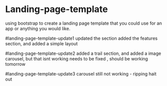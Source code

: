 # Landing-page-template
using bootstrap to create a landing page template that you could use for an app or anything you would like. 

#landing-page-template-update1 
updated the section added the features section, and added a simple layout

#landing-page-template-update2
added a trail section, and added a image carousel, but that isnt working needs to be fixed , should be working tomorrow

#landing-page-template-update3
carousel still not working - ripping hait out
